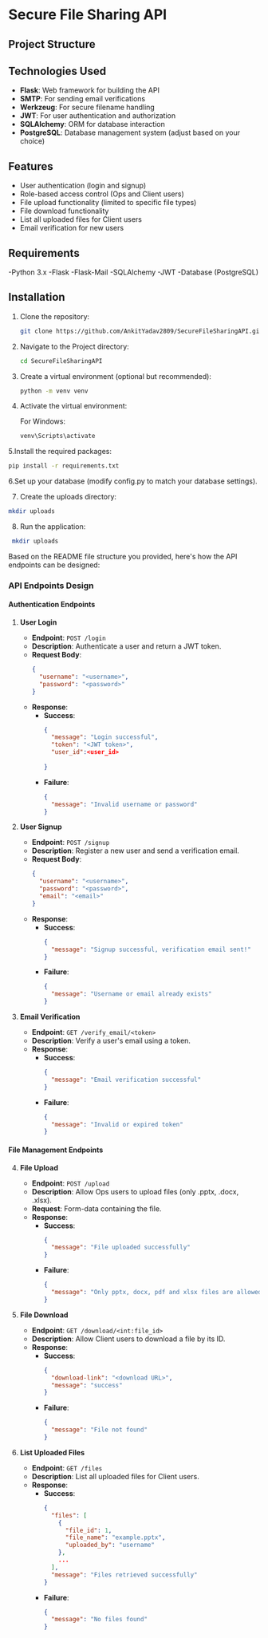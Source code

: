 # Secure File Sharing API

## Project Structure

## Technologies Used

- **Flask**: Web framework for building the API
- **SMTP**: For sending email verifications
- **Werkzeug**: For secure filename handling
- **JWT**: For user authentication and authorization
- **SQLAlchemy**: ORM for database interaction
- **PostgreSQL**: Database management system (adjust based on your choice)

## Features

- User authentication (login and signup)
- Role-based access control (Ops and Client users)
- File upload functionality (limited to specific file types)
- File download functionality
- List all uploaded files for Client users
- Email verification for new users

## Requirements

-Python 3.x
-Flask
-Flask-Mail
-SQLAlchemy
-JWT
-Database (PostgreSQL)

## Installation

1. Clone the repository:

   ```bash
   git clone https://github.com/AnkitYadav2809/SecureFileSharingAPI.git1. Clone the repository:

2. Navigate to the Project directory:

   ```bash
   cd SecureFileSharingAPI
   
3. Create a virtual environment (optional but recommended):

   ```bash
   python -m venv venv
4. Activate the virtual environment:

    For Windows:

    ```bash
    venv\Scripts\activate
    
5.Install the required packages:

  ```bash
  pip install -r requirements.txt
  ```

6.Set up your database (modify config.py to match your database settings).

7. Create the uploads directory:

  ```bash
  mkdir uploads
  ```
8. Run the application:
 ```bash
  mkdir uploads
  ```

Based on the README file structure you provided, here's how the API endpoints can be designed:

### API Endpoints Design

#### Authentication Endpoints

1. **User Login**
   - **Endpoint**: `POST /login`
   - **Description**: Authenticate a user and return a JWT token.
   - **Request Body**:
     ```json
     {
       "username": "<username>",
       "password": "<password>"
     }
     ```
   - **Response**:
     - **Success**: 
       ```json
       {
         "message": "Login successful",
         "token": "<JWT token>",
         "user_id":<user_id>
         
       }
       ```
     - **Failure**:
       ```json
       {
         "message": "Invalid username or password"
       }
       ```

2. **User Signup**
   - **Endpoint**: `POST /signup`
   - **Description**: Register a new user and send a verification email.
   - **Request Body**:
     ```json
     {
       "username": "<username>",
       "password": "<password>",
       "email": "<email>"
     }
     ```
   - **Response**:
     - **Success**: 
       ```json
       {
         "message": "Signup successful, verification email sent!"
       }
       ```
     - **Failure**:
       ```json
       {
         "message": "Username or email already exists"
       }
       ```

3. **Email Verification**
   - **Endpoint**: `GET /verify_email/<token>`
   - **Description**: Verify a user's email using a token.
   - **Response**:
     - **Success**: 
       ```json
       {
         "message": "Email verification successful"
       }
       ```
     - **Failure**:
       ```json
       {
         "message": "Invalid or expired token"
       }
       ```

#### File Management Endpoints

4. **File Upload**
   - **Endpoint**: `POST /upload`
   - **Description**: Allow Ops users to upload files (only .pptx, .docx, .xlsx).
   - **Request**: Form-data containing the file.
   - **Response**:
     - **Success**: 
       ```json
       {
         "message": "File uploaded successfully"
       }
       ```
     - **Failure**:
       ```json
       {
         "message": "Only pptx, docx, pdf and xlsx files are allowed"
       }
       ```

5. **File Download**
   - **Endpoint**: `GET /download/<int:file_id>`
   - **Description**: Allow Client users to download a file by its ID.
   - **Response**:
     - **Success**:
       ```json
       {
         "download-link": "<download URL>",
         "message": "success"
       }
       ```
     - **Failure**:
       ```json
       {
         "message": "File not found"
       }
       ```

6. **List Uploaded Files**
   - **Endpoint**: `GET /files`
   - **Description**: List all uploaded files for Client users.
   - **Response**:
     - **Success**:
       ```json
       {
         "files": [
           {
             "file_id": 1,
             "file_name": "example.pptx",
             "uploaded_by": "username"
           },
           ...
         ],
         "message": "Files retrieved successfully"
       }
       ```
     - **Failure**:
       ```json
       {
         "message": "No files found"
       }
       ```

